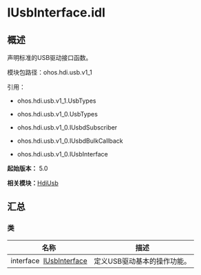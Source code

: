 # IUsbInterface.idl


## 概述

声明标准的USB驱动接口函数。

模块包路径：ohos.hdi.usb.v1_1

引用：

- ohos.hdi.usb.v1_1.UsbTypes

- ohos.hdi.usb.v1_0.UsbTypes

- ohos.hdi.usb.v1_0.IUsbdSubscriber

- ohos.hdi.usb.v1_0.IUsbdBulkCallback

- ohos.hdi.usb.v1_0.IUsbInterface

**起始版本：** 5.0

**相关模块：**[HdiUsb](_hdi_usb.md)


## 汇总


### 类

| 名称 | 描述 | 
| -------- | -------- |
| interface&nbsp;&nbsp;[IUsbInterface](interface_i_usb_interface_v11.md) | 定义USB驱动基本的操作功能。 | 
